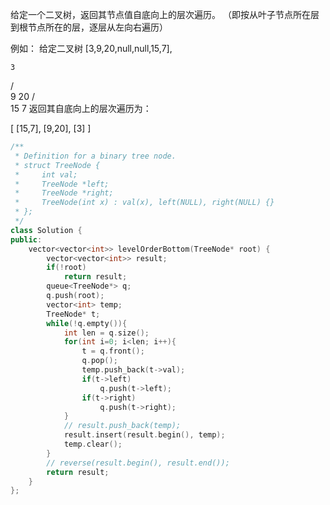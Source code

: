 给定一个二叉树，返回其节点值自底向上的层次遍历。 （即按从叶子节点所在层到根节点所在的层，逐层从左向右遍历）

例如：
给定二叉树 [3,9,20,null,null,15,7],

    3
   / \
  9  20
    /  \
   15   7
返回其自底向上的层次遍历为：

[
  [15,7],
  [9,20],
  [3]
]   


```cpp
/**
 * Definition for a binary tree node.
 * struct TreeNode {
 *     int val;
 *     TreeNode *left;
 *     TreeNode *right;
 *     TreeNode(int x) : val(x), left(NULL), right(NULL) {}
 * };
 */
class Solution {
public:
    vector<vector<int>> levelOrderBottom(TreeNode* root) {
        vector<vector<int>> result;
        if(!root)
            return result;
        queue<TreeNode*> q;
        q.push(root);
        vector<int> temp;
        TreeNode* t;
        while(!q.empty()){
            int len = q.size();
            for(int i=0; i<len; i++){
                t = q.front();
                q.pop();
                temp.push_back(t->val);
                if(t->left)
                    q.push(t->left);
                if(t->right)
                    q.push(t->right);
            }
            // result.push_back(temp);
            result.insert(result.begin(), temp);
            temp.clear();
        }
        // reverse(result.begin(), result.end());
        return result;
    }
};
```
